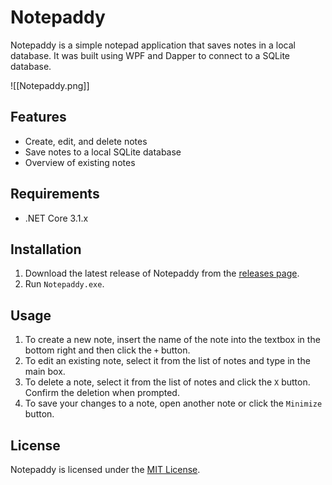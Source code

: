 # Notepaddy

Notepaddy is a simple notepad application that saves notes in a local database. It was built using WPF and Dapper to connect to a SQLite database.

![[Notepaddy.png]]

## Features

- Create, edit, and delete notes
- Save notes to a local SQLite database
- Overview of existing notes

## Requirements

- .NET Core 3.1.x

## Installation

1. Download the latest release of Notepaddy from the [releases page](https://github.com/BRSimons15/Notepaddy/releases/).
2. Run `Notepaddy.exe`.

## Usage

1. To create a new note, insert the name of the note into the textbox in the bottom right and then click the `+` button.
2. To edit an existing note, select it from the list of notes and type in the main box.
3. To delete a note, select it from the list of notes and click the `X` button. Confirm the deletion when prompted.
4. To save your changes to a note, open another note or click the `Minimize` button.

## License

Notepaddy is licensed under the [MIT License](https://opensource.org/licenses/MIT).
